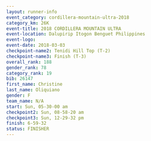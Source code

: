 ```yaml
---
layout: runner-info 
event_category: cordillera-mountain-ultra-2018 
category_km: 26K 
event-title: 2018 CORDILLERA MOUNTAIN ULTRA 
event-location: Dalupirip Itogon Benguet Philippines 
event-logo: 
event-date: 2018-03-03 
checkpoint-name2: Tenidi Hill Top (T-2) 
checkpoint-name3: Finish (T-3) 
overall_rank: 188
gender_rank: 78
category_rank: 19
bib: 26147
first_name: Christine
last_name: Oliquiano
gender: F
team_name: N/A
start: Sun, 05-30-00 am
checkpoint2: Sun, 08-58-20 am
checkpoint3: Sun, 12-29-32 pm
finish: 6-59-32
status: FINISHER
---
```

